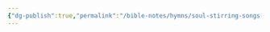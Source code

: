 ```yaml
---
{"dg-publish":true,"permalink":"/bible-notes/hymns/soul-stirring-songs-and-hymns/caught-up-together/","title":"Caught Up Together","created":"","updated":""}
---
```



